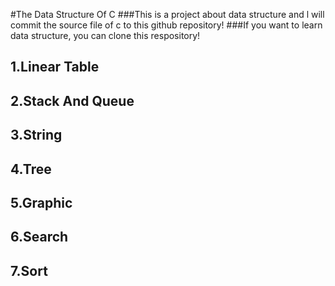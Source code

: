 #The Data Structure Of C
###This is a project about data structure and l will commit the source file of c to this github repository!
###If you want to learn data structure, you can clone this respository!
## 1.Linear Table
## 2.Stack And Queue
## 3.String
## 4.Tree
## 5.Graphic
## 6.Search
## 7.Sort


